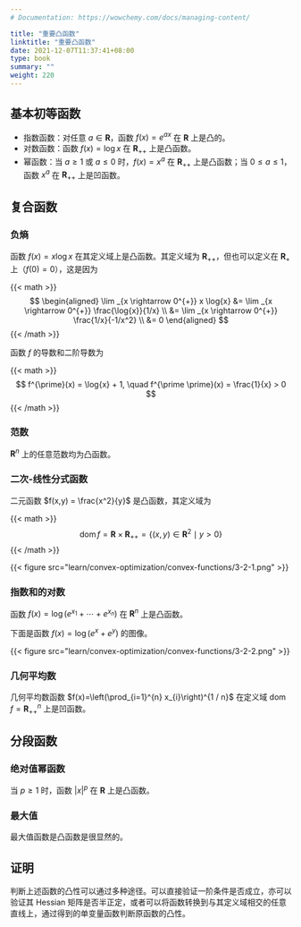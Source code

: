 ```yaml
---
# Documentation: https://wowchemy.com/docs/managing-content/

title: "重要凸函数"
linktitle: "重要凸函数"
date: 2021-12-07T11:37:41+08:00
type: book
summary: ""
weight: 220
---
```


<!--more-->

## 基本初等函数

- 指数函数：对任意 $a \in \mathbf{R}$，函数 $f(x) = e^{ax}$ 在 $\mathbf{R}$ 上是凸的。
- 对数函数：函数 $f(x) = \log{x}$ 在 $\mathbf{R} _{++}$ 上是凸函数。
- 幂函数：当 $a \geqslant 1$ 或 $a \leqslant 0$ 时，$f(x) = x^a$ 在 $\mathbf{R} _{++}$ 上是凸函数；当 $0 \leqslant a \leqslant 1$，函数 $x^a$ 在 $\mathbf{R} _{++}$ 上是凹函数。

## 复合函数

### 负熵

函数 $f(x) = x \log{x}$ 在其定义域上是凸函数。其定义域为 $\mathbf{R} _{++}$，但也可以定义在 $\mathbf{R} _+$ 上（$f(0) = 0$），这是因为

{{< math >}}
$$
\begin{aligned}
    \lim _{x \rightarrow 0^{+}} x \log{x} &= \lim _{x \rightarrow 0^{+}} \frac{\log{x}}{1/x}  \\
    &= \lim _{x \rightarrow 0^{+}} \frac{1/x}{-1/x^2} \\
    &= 0
\end{aligned}
$$
{{< /math >}}

函数 $f$ 的导数和二阶导数为

{{< math >}}
$$
f^{\prime}(x) = \log{x} + 1, \quad f^{\prime \prime}(x) = \frac{1}{x} > 0
$$
{{< /math >}}

### 范数

$\mathbf{R}^n$ 上的任意范数均为凸函数。

### 二次-线性分式函数

二元函数 $f(x,y) = \frac{x^2}{y}$ 是凸函数，其定义域为

{{< math >}}
$$
\operatorname{dom} f = \mathbf{R} \times \mathbf{R} _{++} = \{ (x, y) \in \mathbf{R} ^2 \mid y > 0 \}
$$
{{< /math >}}

{{< figure src="learn/convex-optimization/convex-functions/3-2-1.png" >}}

### 指数和的对数

函数 $f(x) = \log{(e^{x_1} + \cdots + e^{x_n})}$ 在 $\mathbf{R}^n$ 上是凸函数。

下面是函数 $f(x) = \log{(e^x + e^y)}$ 的图像。

{{< figure src="learn/convex-optimization/convex-functions/3-2-2.png" >}}

### 几何平均数

几何平均数函数 $f(x)=\left(\prod_{i=1}^{n} x_{i}\right)^{1 / n}$ 在定义域 $\operatorname{dom} f=\mathbf{R}_{++}^{n}$ 上是凹函数。

## 分段函数

### 绝对值幂函数

当 $p \geqslant 1$ 时，函数 $|x|^p$ 在 $\mathbf{R}$ 上是凸函数。

### 最大值

最大值函数是凸函数是很显然的。

## 证明

判断上述函数的凸性可以通过多种途径。可以直接验证一阶条件是否成立，亦可以验证其 Hessian 矩阵是否半正定，或者可以将函数转换到与其定义域相交的任意直线上，通过得到的单变量函数判断原函数的凸性。